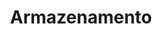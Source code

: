 ---
title: Armazenamento
slug: storage
order: 06
sections: Enterprise File Storage, Object Storage, Public Cloud Archive, Veeam, Cloud Disk Array, NAS
---